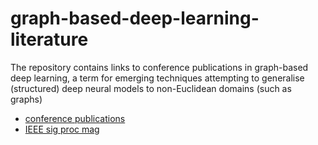 # graph-based-deep-learning-literature

The repository contains links to conference publications in graph-based deep learning, a term for emerging techniques attempting to generalise (structured) deep neural models to non-Euclidean domains (such as graphs)

- [conference publications](https://github.com/naganandy/graph-based-deep-learning-literature/blob/master/conference-publications/README.md)
- [IEEE sig proc mag](https://docs.google.com/uc?export=download&id=0B-aDWjDc-gnnb2w4M2hma0NvV0U)
